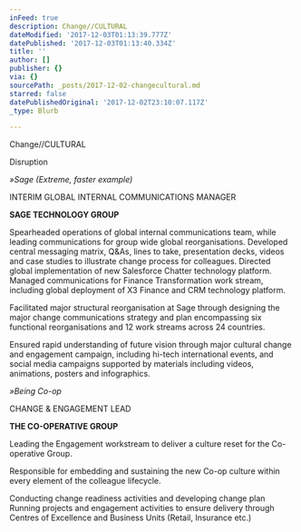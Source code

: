 ```yaml
---
inFeed: true
description: Change//CULTURAL
dateModified: '2017-12-03T01:13:39.777Z'
datePublished: '2017-12-03T01:13:40.334Z'
title: ''
author: []
publisher: {}
via: {}
sourcePath: _posts/2017-12-02-changecultural.md
starred: false
datePublishedOriginal: '2017-12-02T23:10:07.117Z'
_type: Blurb

---
```

Change//CULTURAL

Disruption

_»Sage (Extreme, faster example)_

INTERIM GLOBAL INTERNAL COMMUNICATIONS MANAGER

**SAGE TECHNOLOGY GROUP**

Spearheaded operations of global internal communications team, while leading communications for group wide global reorganisations. Developed central messaging matrix, Q&As, lines to take, presentation decks, videos and case studies to illustrate change process for colleagues. Directed global implementation of new Salesforce Chatter technology platform. Managed communications for Finance Transformation work stream, including global deployment of X3 Finance and CRM technology platform.

Facilitated major structural reorganisation at Sage through designing the major change communications strategy and plan encompassing six functional reorganisations and 12 work streams across 24 countries.

Ensured rapid understanding of future vision through major cultural change and engagement campaign, including hi-tech international events, and social media campaigns supported by materials including videos, animations, posters and infographics.

_»Being Co-op_

CHANGE & ENGAGEMENT LEAD

**THE CO-OPERATIVE GROUP**

Leading the Engagement workstream to deliver a culture reset for the Co-operative Group.

Responsible for embedding and sustaining the new Co-op culture within every element of the colleague lifecycle.

Conducting change readiness activities and developing change plan Running projects and engagement activities to ensure delivery through Centres of Excellence and Business Units (Retail, Insurance etc.)
